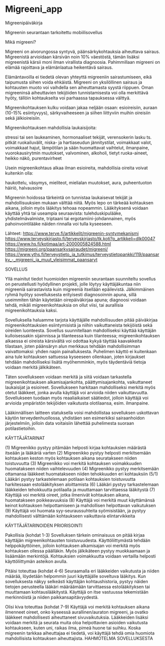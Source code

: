 # Migreeni_app
Migreenipäiväkirja

Migreenin seurantaan tarkoitettu mobiilisovellus


Mikä migreeni?

Migreeni on aivorungossa syntyvä, päänsärkykohtauksia aiheuttava sairaus. Migreenistä arvioidaan kärsivän noin 10% väestöstä, tämän lisäksi migreenistä kärsii moni ilman virallista diagnoosia. Pahimmillaan migreeni on elämää rajoittava ja elämänlaatua heikentävä sairaus.

Elämäntavoilla ei tiedetä olevan yhteyttä migreeniin sairastumiseen, eikä taipumusta siihen voida ehkäistä. Migreeni on yksilöllinen sairaus ja kohtausten muoto voi vaihdella sen aiheuttamasta syystä riippuen. Oman migreeninsä aiheuttavien tekijöiden tunnistamisesta voi olla merkittävä hyöty, tällöin kohtaukselta voi parhaassa tapauksessa välttyä.

Migreenikohtauksen kulku voidaan jakaa neljään osaan: esioireisiin, auraan (10-15% esiintyvyys), särkyvaiheeseen ja siihen liittyviin muihin oireisiin sekä jälkioireisiin.

 

Migreenikohtauksen mahdollisia laukaisijoita:

stressi tai sen laukeaminen, hormonaaliset tekijät, verensokerin lasku ts. pitkät ruokailuvälit, niska- ja hartiaseudun jännitystilat, voimakkaat valot, voimakkaat hajut, lämpötilan ja sään huomattavat vaihtelut, ilmanpaine, vuorokausirytmin muutokset, valvominen, alkoholi, tietyt ruoka-aineet, heikko näkö, purentavirheet

Usein migreenikohtaus alkaa ilman esioireita, mahdollisia oireita voivat kuitenkin olla:

haukottelu, väsymys, mieliteot, mielialan muutokset, aura, puheentuoton häiriö, halvausoire


Migreenin hoidossa tärkeintä on tunnistaa laukaisevat tekijät ja mahdollisuuksien mukaan välttää niitä. Myös lepo on tärkeää kohtauksen aikana, jolloin myös lääkitys tehoaa nopeammin. Lääkityksenä voidaan käyttää yhtä tai useampia seuraavista: tulehduskipulääke, yhdistelmävalmiste, triptaani tai ergotamiini-johdannainen, myös pahoinvointilääke näiden rinnalla voi tulla kyseeseen.




Lähteet: 
https://www.terve.fi/artikkelit/migreenin-syntymekanismi
https://www.terveyskirjasto.fi/terveyskirjasto/tk.koti?p_artikkeli=dlk00047
https://www.hs.fi/kotimaa/art-2000005824588.html
https://migreeni.org/paansarkysairaudet/migreeni/
https://www.yths.fi/terveystieto_ja_tutkimus/terveystietopankki/119/paansarky_-_migreeni_ja_muut_yleisimmat_paansaryt


SOVELLUS

Yllä mainitut tiedot huomioiden migreeniin seurantaan suunniteltu sovellus on perustellusti hyödyllinen projekti, jolle löytyy käyttäjäkuntaa niin migreeniä sairastavista kuin migreeniä itsellään epäilevistä. Jälkimmäinen ryhmä hyötyy sovelluksesta erityisesti diagnosoinnin apuna, sillä useimmiten tähän käytetään oirepäiväkirjaa apuna; diagnoosi voidaan tehdä, mikäli migreenikohtauksia on ollut viisi, tai aurallisia migreenikohtauksia kaksi.

Sovelluksella haluamme tarjota käyttäjälle mahdollisuuden pitää päiväkirjaa migreenikohtauksien esiintymisistä ja niihin vaikuttaneista tekijöistä sekä oireiden luonteesta. Sovellus suunnitellaan mahdolliseksi käyttää käyttäjän kulloisessakin sijainnissa ja tilanteessa kuin tilanteessa; migreenikohtauksen alkaessa ei oireista kärsivältä voi odottaa kykyä täyttää kaavakkeita tilastaan, joten päänsäryn alun merkkaus tehdään mahdollisimman vaivattomaksi: yhden napin painalluksesta. Puhelimen käyttö ei kuitenkaan aina tule kohtauksen sattuessa kyseeseen ollenkaan, joten kirjaukset tehdään mahdolliseksi lisätä myöhemminkin, myös täydentäviä tietoja voidaan merkitä jälkikäteen.

Täten sovellukseen voidaan merkitä ja siitä voidaan tarkastella migreenikohtauksen alkamisajankohta, päättymisajankohta, vaikuttaneet laukaisijat ja esioireet. Sovellukseen harkitaan mahdolliseksi merkitä myös otetut lääkkeet, jonka avulla käyttäjä voi arvioida niiden vaikuttavuutta. Sovellukseen tuodaan myös reaaliaikaiset säätiedot, jolloin käyttäjä voi arvioida ympäristön tekijöiden vaikutusta olotilaansa, esim. ilmanpaine.

Lääkinnällisen laitteen statuksella voisi mahdollistaa sovelluksen uskottavan käytön terveydenhuollossa, yhdistäen sen esimerkiksi sairaanhoidon järjestelmiin, jolloin data voitaisiin lähettää puhelimesta suoraan potilastietoihin.


KÄYTTÄJÄTARINAT
 
(1) Migreenikko pystyy pitämään helposti kirjaa kohtauksien määrästä itseään ja lääkäriä varten
(2) Migreenikko pystyy helposti merkitsemään kohtauksen keston myös kohtauksen aikana seuratakseen niiden toistuvuutta
(3) Migreenikko voi merkitä kohtauksen voimakkuuden huomatakseen niiden vaihtelevuuden
(4) Migreenikko pystyy merkitsemään ottamansa lääkkeet huomatakseen niiden tehokkuuden eri kohtauksiin
(5/1) Lääkäri pystyy tarkastelemaan potilaan kohtauksien toistuvuutta harkitessaan estolääkityksen aloittamista
(6) Lääkäri pystyy tarkastelemaan lääkkeiden tehokkuutta potilaalla ja muuttamaan tarvittaessa lääkitystä
(7) Käyttäjä voi merkitä oireet, jotka ilmenivät kohtauksen aikana, huomatakseen poikkeavuuksia
(8) Käyttäjä voi merkitä muut käyttämänsä keinot kohtauksen helpottamiseen ja mahdollisen helpottavan vaikutuksen
(9) Käyttäjä voi huomata syy-seuraussuhteita syömisistään, ja pystyy mahdollisesti välttämään kohtaukseen vaikuttavia elintarvikkeita


KÄYTTÄJÄTARINOIDEN PRIORISOINTI
 
Pakollisia (kohdat 1-3)
Sovelluksen tärkein ominaisuus on pitää kirjaa käyttäjän migreenikohtausten toistuvuudesta. Käyttöliittymästä tehdään helppokäyttöinen, jolloin kohtauksen alkamisajan voi merkitä myös kohtauksen ollessa päälläkin. Myös jälkikäteen pystyy muokkaamaan ja lisäämään merkintöjä. Kohtauksien voimakkuutta voidaan vertailla helposti käyttöliittymän asteikon avulla.
 
Pitäisi toteuttaa (kohdat 4-6)
Seuraamalla eri lääkkeiden vaikutusta ja niiden määrää, löydetään helpommin juuri käyttäjälle soveltuva lääkitys. Kun sovelluksesta näkyy selkeästi käyttäjän kohtaushistoria, pystyy näiden tietojen perusteella lääkäri määräämään tarvittaessa estolääkityksen tai muuttamaan kohtauslääkitystä. Käyttäjä on itse vastuussa tekemistään merkinnöistä ja niiden paikkansapitävyydestä.
 
Olisi kiva toteuttaa (kohdat 7-9)
Käyttäjä voi merkitä kohtauksen aikana ilmenneet oireet, onko kyseessä aurallinen/auraton migreeni, ja ovatko lääkkeet mahdollisesti aiheuttaneet sivuvaikutuksia. Lääkkeiden lisäksi voidaan merkitä ja seurata muita oloa helpottavien asioiden vaikutusta kohtaukseen, kuten uni, raikas ilma, pimeä huone tai suihku. Koska migreenin tarkkaa aiheuttajaa ei tiedetä, voi käyttäjä tehdä omia huomiota mahdollisista kohtauksen aiheuttajista. 
HAHMOTELMA SOVELLUKSESTA


